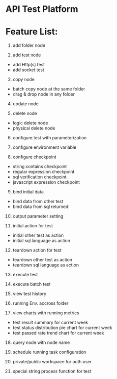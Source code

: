 # API Test Platform

# Feature List:

1. add folder node

2. add test node
 - add Http(s) test
 - add socket test

3. copy node
 - batch copy node at the same folder
 - drag & drop node in any folder

4. update node

5. delete node
 - logic delete node
 - physical delete node

6. configure test with parameterization

7. configure environment variable

8. configure checkpoint
 - string contains checkpoint
 - regular expression checkpoint
 - sql verification checkpoint
 - javascript expression checkpoint

9. bind initial data
 - bind data from other test
 - bind data from sql returned

10. output parameter setting

11. initial action for test
 - initial other test as action
 - initial sql language as action

12. teardown action for test
 - teardown other test as action
 - teardown sql language as action

13. execute test

14. execute batch test

15. view test history

16. running Env. accross folder

17. view charts with running metrics
 - test result summary for current week
 - test status distribution pie chart for current week
 - test passed rate trend chart for current week

18. query node with node name

19. schedule running task configuration

20. private/public workspace for auth user

21. special string process function for test
